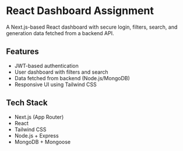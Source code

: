 # React Dashboard Assignment

A Next.js-based React dashboard with secure login, filters, search, and generation data fetched from a backend API.

## Features
- JWT-based authentication
- User dashboard with filters and search
- Data fetched from backend (Node.js/MongoDB)
- Responsive UI using Tailwind CSS

## Tech Stack
- Next.js (App Router)
- React
- Tailwind CSS
- Node.js + Express
- MongoDB + Mongoose
